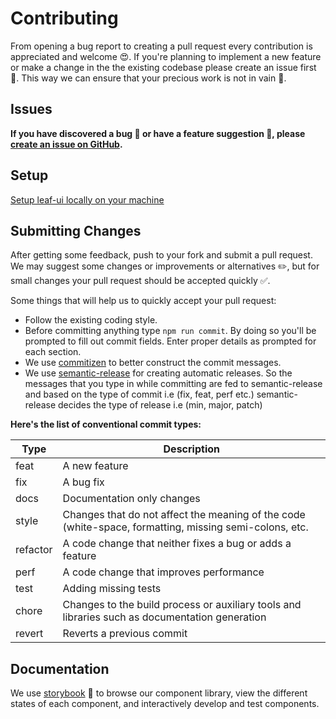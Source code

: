 # Contributing

From opening a bug report to creating a pull request every contribution is
appreciated and welcome 😍. If you're planning to implement a new feature or make a change in the
the existing codebase please create an issue first 📝. This way we can ensure that your precious
work is not in vain 🙂.

## Issues

**If you have discovered a bug 🐛 or have a feature suggestion 🤔, please [create an issue on GitHub](https://github.com/treebohotels/leaf-ui/issues/new).**

## Setup

[Setup leaf-ui locally on your machine](SETUP.md)

## Submitting Changes

After getting some feedback, push to your fork and submit a pull request. We
may suggest some changes or improvements or alternatives ✏️, but for small changes
your pull request should be accepted quickly ✅.

Some things that will help us to quickly accept your pull request:

* Follow the existing coding style.
* Before committing anything type `npm run commit`. By doing so you'll be prompted to fill out commit fields. Enter proper details as prompted for each section.
* We use [commitizen](https://github.com/commitizen/cz-cli) to better construct the commit messages.
* We use [semantic-release](https://github.com/semantic-release/semantic-release) for creating automatic releases. So the messages that you type in while committing are fed to semantic-release and based on the type of commit i.e (fix, feat, perf etc.) semantic-release decides the type of release i.e (min, major, patch) 

**Here's the list of conventional commit types:**

| Type    | Description |
| ------ | ------------- |
| feat | A new feature |
| fix |     	A bug fix |
|docs | 	Documentation only changes |
|style|   	Changes that do not affect the meaning of the code (white-space, formatting, missing semi-colons, etc.|
|refactor | A code change that neither fixes a bug or adds a feature |
|perf |    	A code change that improves performance |
|test |    	Adding missing tests |
|chore |   	Changes to the build process or auxiliary tools and libraries such as documentation generation |
|revert |  	Reverts a previous commit |

## Documentation

We use [storybook](https://storybook.js.org/) 📔 to browse our component library, view the different states of each component, and interactively develop and test components.
